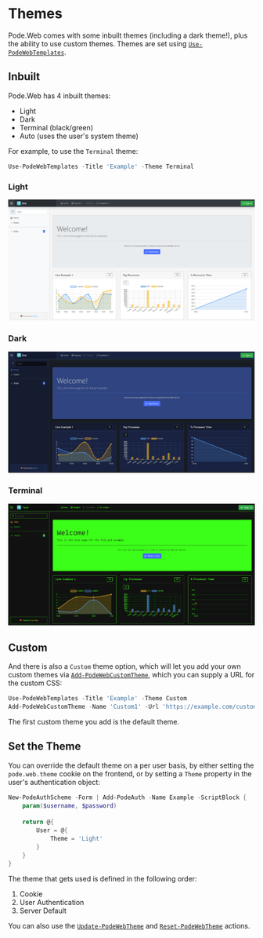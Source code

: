 # Themes

Pode.Web comes with some inbuilt themes (including a dark theme!), plus the ability to use custom themes. Themes are set using [`Use-PodeWebTemplates`](../../Functions/Utilities/Use-PodeWebTemplates).

## Inbuilt

Pode.Web has 4 inbuilt themes:

* Light
* Dark
* Terminal (black/green)
* Auto (uses the user's system theme)

For example, to use the `Terminal` theme:

```powershell
Use-PodeWebTemplates -Title 'Example' -Theme Terminal
```

### Light

![light_theme](../../images/light_theme.png)

### Dark

![dark_theme](../../images/dark_theme.png)

### Terminal

![terminal_theme](../../images/terminal_theme.png)

## Custom

And there is also a `Custom` theme option, which will let you add your own custom themes via [`Add-PodeWebCustomTheme`](../../Functions/Utilities/Add-PodeWebCustomTheme), which you can supply a URL for the custom CSS:

```powershell
Use-PodeWebTemplates -Title 'Example' -Theme Custom
Add-PodeWebCustomTheme -Name 'Custom1' -Url 'https://example.com/custom-theme.css'
```

The first custom theme you add is the default theme.

## Set the Theme

You can override the default theme on a per user basis, by either setting the `pode.web.theme` cookie on the frontend, or by setting a `Theme` property in the user's authentication object:

```powershell
New-PodeAuthScheme -Form | Add-PodeAuth -Name Example -ScriptBlock {
    param($username, $password)

    return @{
        User = @{
            Theme = 'Light'
        }
    }
}
```

The theme that gets used is defined in the following order:

1. Cookie
2. User Authentication
3. Server Default

You can also use the [`Update-PodeWebTheme`](../../Functions/Actions/Update-PodeWebTheme) and [`Reset-PodeWebTheme`](../../Functions/Actions/Reset-PodeWebTheme) actions.
